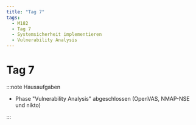 ```yaml
---
title: "Tag 7"
tags:
  - M182
  - Tag 7
  - Systemsicherheit implementieren
  - Vulnerability Analysis
---
```


# Tag 7

:::note Hausaufgaben

- Phase "Vulnerability Analysis" abgeschlossen (OpenVAS, NMAP-NSE und nikto)

:::
